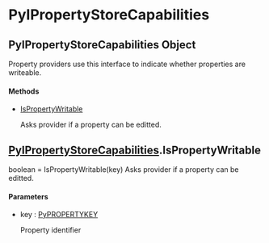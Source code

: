 # PyIPropertyStoreCapabilities


## PyIPropertyStoreCapabilities Object

Property providers use this interface to indicate whether properties are writeable\.

#### Methods

  - [IsPropertyWritable](PyIPropertyStoreCapabilities.md#pyipropertystorecapabilitiesispropertywritable)

    Asks provider if a property can be editted\.&nbsp;


## [PyIPropertyStoreCapabilities](PyIPropertyStoreCapabilities.md#pyipropertystorecapabilities)\.IsPropertyWritable

boolean = IsPropertyWritable\(key\)
Asks provider if a property can be editted\.

#### Parameters

  - key : [PyPROPERTYKEY](PyPROPERTYKEY.md)

    Property identifier